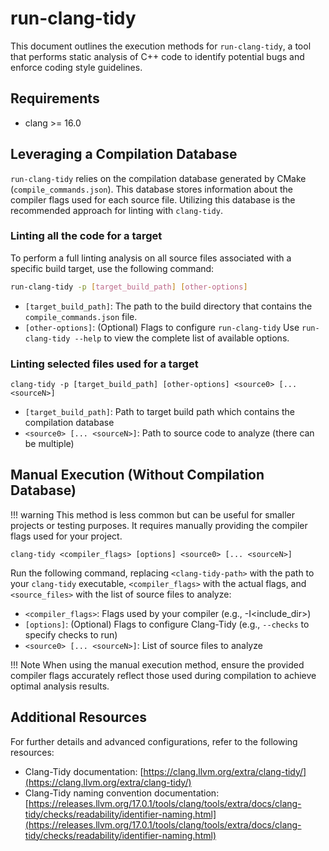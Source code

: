 # run-clang-tidy

This document outlines the execution methods for `run-clang-tidy`, a tool that performs static analysis of C++ code to 
identify potential bugs and enforce coding style guidelines.

## Requirements

* clang >= 16.0

##  Leveraging a Compilation Database

`run-clang-tidy` relies on the compilation database generated by CMake (`compile_commands.json`).
This database stores information about the compiler flags used for each source file. 
Utilizing this database is the recommended approach for linting with `clang-tidy`.

### Linting all the code for a target

To perform a full linting analysis on all source files associated with a specific build target, use the following command:

```bash
run-clang-tidy -p [target_build_path] [other-options]
```

* `[target_build_path]`: The path to the build directory that contains the `compile_commands.json` file.
* `[other-options]`: (Optional) Flags to configure `run-clang-tidy` 
Use `run-clang-tidy --help` to view the complete list of available options.

### Linting selected files used for a target

```shell
clang-tidy -p [target_build_path] [other-options] <source0> [... <sourceN>]
```

* `[target_build_path]`: Path to target build path which contains the compilation database
* `<source0> [... <sourceN>]`: Path to source code to analyze (there can be multiple)

##  Manual Execution (Without Compilation Database)

!!! warning
    This method is less common but can be useful for smaller projects or testing purposes.
    It requires manually providing the compiler flags used for your project.

```shell
clang-tidy <compiler_flags> [options] <source0> [... <sourceN>]
```

Run the following command, replacing `<clang-tidy-path>` with the path to your `clang-tidy` executable, `<compiler_flags>` with the actual flags, and `<source_files>` with the list of source files to analyze:

* `<compiler_flags>`: Flags used by your compiler (e.g., -I<include_dir>)
* `[options]`: (Optional) Flags to configure Clang-Tidy (e.g., `--checks` to specify checks to run)
* `<source0> [... <sourceN>]`: List of source files to analyze

!!! Note
    When using the manual execution method, ensure the provided compiler flags accurately reflect those used during compilation to achieve optimal analysis results.

##  Additional Resources

For further details and advanced configurations, refer to the following resources:

* Clang-Tidy documentation: [https://clang.llvm.org/extra/clang-tidy/](https://clang.llvm.org/extra/clang-tidy/)
* Clang-Tidy naming convention documentation: [https://releases.llvm.org/17.0.1/tools/clang/tools/extra/docs/clang-tidy/checks/readability/identifier-naming.html](https://releases.llvm.org/17.0.1/tools/clang/tools/extra/docs/clang-tidy/checks/readability/identifier-naming.html)